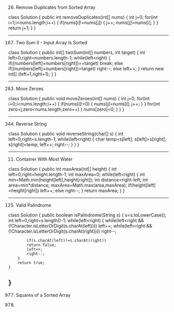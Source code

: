  26. Remove Duplicates from Sorted Array

class Solution {
    public int removeDuplicates(int[] nums) {
        int j=0;
        for(int i=1;i<nums.length;i++)
        {
            if(nums[i]!=nums[j])
            {
                j++;
            nums[j]=nums[i];
            }
        }
        return j+1;
    }
}

------------------------------------------------
 167. Two Sum II - Input Array Is Sorted

class Solution {
    public int[] twoSum(int[] numbers, int target) {
        int  left=0,right=numbers.length-1;
        while(left<right)
        {
            if((numbers[left]+numbers[right])==target)
            break;
            else if((numbers[left]+numbers[right])>target)
            right--;
            else
            left++;
        }
        return new int[] {left+1,right+1};
    }
}

-------------------------------------------------
 283. Move Zeroes

class Solution {
    public void moveZeroes(int[] nums) {
        int j=0;
        for(int i=0;i<nums.length;i++)
        {
            if(nums[i]!=0)
            {
                nums[j]=nums[i];
                j++;
            }
        }
        for(int zero=j;zero<nums.length;zero++)
        {
            nums[zero]=0;
        }
    }
}

---------------------------------------------------
 344. Reverse String

class Solution {
    public void reverseString(char[] s) {
        int left=0,right=s.length-1;
        while(left<right)
        {
            char temp=s[left];
            s[left]=s[right];
            s[right]=temp;
            left++;
            right--;
        }
    }
}

---------------------------------------------------
 11. Container With Most Water

class Solution {
    public int maxArea(int[] height) {
        int left=0,right=height.length-1;
        int maxArea=0;
        while(left<right)
        {
            int min=Math.min(height[left],height[right]);
            int distance=right-left;
            int area=min*distance;
             maxArea=Math.max(area,maxArea);
            if(height[left]<height[right])
            left++;
            else
            right--;
        }
        return maxArea;
    }
}

---------------------------------------------------
125. Valid Palindrome

class Solution {
    public boolean isPalindrome(String s) {
        s=s.toLowerCase();
        int left=0,right=s.length()-1;
        while(left<right)
        {
            while(left<right && (!Character.isLetterOrDigit(s.charAt(left))))
            left++;
            while(left<right && (!Character.isLetterOrDigit(s.charAt(right))))
            right--;

            if(s.charAt(left)!=s.charAt(right))
            return false;
            left++;
            right--;
        }
        return true;
    }
} 
--------------------------------------------------------
977. Squares of a Sorted Array

978. 
